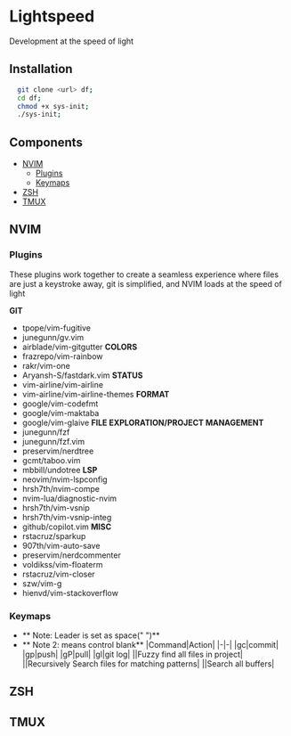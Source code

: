 # Lightspeed

Development at the speed of light

## Installation

```bash
  git clone <url> df;
  cd df;
  chmod +x sys-init;
  ./sys-init;
```

## Components

- [NVIM](##NVIM)
  - [Plugins](###Plugins)
  - [Keymaps](###Keymaps)
- [ZSH](##ZSH)
- [TMUX](##TMUX)

## NVIM

### Plugins

These plugins work together to create a seamless experience where
files are just a keystroke away, git is simplified, and NVIM loads at the speed of light

**GIT**

- tpope/vim-fugitive
- junegunn/gv.vim
- airblade/vim-gitgutter
  **COLORS**
- frazrepo/vim-rainbow
- rakr/vim-one
- Aryansh-S/fastdark.vim
  **STATUS**
- vim-airline/vim-airline
- vim-airline/vim-airline-themes
  **FORMAT**
- google/vim-codefmt
- google/vim-maktaba
- google/vim-glaive
  **FILE EXPLORATION/PROJECT MANAGEMENT**
- junegunn/fzf
- junegunn/fzf.vim
- preservim/nerdtree
- gcmt/taboo.vim
- mbbill/undotree
  **LSP**
- neovim/nvim-lspconfig
- hrsh7th/nvim-compe
- nvim-lua/diagnostic-nvim
- hrsh7th/vim-vsnip
- hrsh7th/vim-vsnip-integ
- github/copilot.vim
  **MISC**
- rstacruz/sparkup
- 907th/vim-auto-save
- preservim/nerdcommenter
- voldikss/vim-floaterm
- rstacruz/vim-closer
- szw/vim-g
- hienvd/vim-stackoverflow

### Keymaps

- ** Note: Leader is set as space(" ")**
- ** Note 2: <C-blank> means control blank**
  |Command|Action|
  |-|-|
  |<leader>gc|commit|
  |<leader>gp|push|
  |<leader>gP|pull|
  |<leader>gl|git log|
  |<C-p>|Fuzzy find all files in project|
  |<C-r>|Recursively Search files for matching patterns|
  |<C-b>|Search all buffers|

## ZSH

## TMUX
